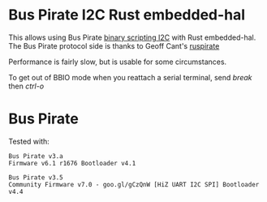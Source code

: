 Bus Pirate I2C Rust embedded-hal 
==

This allows using Bus Pirate 
[binary scripting I2C](http://dangerousprototypes.com/docs/I2C_%28binary%29) with Rust embedded-hal.
The Bus Pirate protocol side is thanks to Geoff Cant's
[ruspirate](https://github.com/archaelus/ruspirate)

Performance is fairly slow, but is usable for some circumstances.

To get out of BBIO mode when you reattach a serial terminal, send *break* then *ctrl-o*

Bus Pirate
== 

Tested with:

```
Bus Pirate v3.a
Firmware v6.1 r1676 Bootloader v4.1
```

```
Bus Pirate v3.5
Community Firmware v7.0 - goo.gl/gCzQnW [HiZ UART I2C SPI] Bootloader v4.4
```


